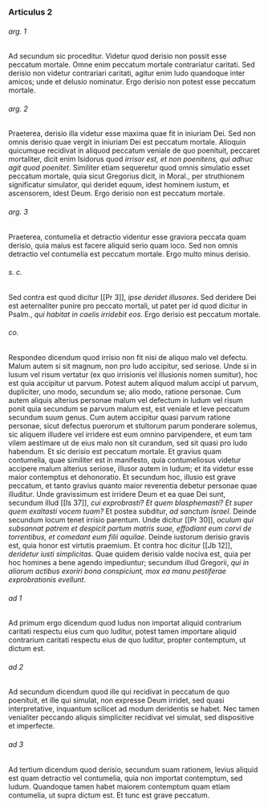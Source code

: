 ### Articulus 2

###### arg. 1
Ad secundum sic proceditur. Videtur quod derisio non possit esse peccatum mortale. Omne enim peccatum mortale contrariatur caritati. Sed derisio non videtur contrariari caritati, agitur enim ludo quandoque inter amicos; unde et delusio nominatur. Ergo derisio non potest esse peccatum mortale.

###### arg. 2
Praeterea, derisio illa videtur esse maxima quae fit in iniuriam Dei. Sed non omnis derisio quae vergit in iniuriam Dei est peccatum mortale. Alioquin quicumque recidivat in aliquod peccatum veniale de quo poenituit, peccaret mortaliter, dicit enim Isidorus quod *irrisor est, et non poenitens, qui adhuc agit quod poenitet*. Similiter etiam sequeretur quod omnis simulatio esset peccatum mortale, quia sicut Gregorius dicit, in Moral., per struthionem significatur simulator, qui deridet equum, idest hominem iustum, et ascensorem, idest Deum. Ergo derisio non est peccatum mortale.

###### arg. 3
Praeterea, contumelia et detractio videntur esse graviora peccata quam derisio, quia maius est facere aliquid serio quam ioco. Sed non omnis detractio vel contumelia est peccatum mortale. Ergo multo minus derisio.

###### s. c.
Sed contra est quod dicitur [[Pr 3]], *ipse deridet illusores*. Sed deridere Dei est aeternaliter punire pro peccato mortali, ut patet per id quod dicitur in Psalm., *qui habitat in caelis irridebit eos*. Ergo derisio est peccatum mortale.

###### co.
Respondeo dicendum quod irrisio non fit nisi de aliquo malo vel defectu. Malum autem si sit magnum, non pro ludo accipitur, sed seriose. Unde si in lusum vel risum vertatur (ex quo irrisionis vel illusionis nomen sumitur), hoc est quia accipitur ut parvum. Potest autem aliquod malum accipi ut parvum, dupliciter, uno modo, secundum se; alio modo, ratione personae. Cum autem aliquis alterius personae malum vel defectum in ludum vel risum ponit quia secundum se parvum malum est, est veniale et leve peccatum secundum suum genus. Cum autem accipitur quasi parvum ratione personae, sicut defectus puerorum et stultorum parum ponderare solemus, sic aliquem illudere vel irridere est eum omnino parvipendere, et eum tam vilem aestimare ut de eius malo non sit curandum, sed sit quasi pro ludo habendum. Et sic derisio est peccatum mortale. Et gravius quam contumelia, quae similiter est in manifesto, quia contumeliosus videtur accipere malum alterius seriose, illusor autem in ludum; et ita videtur esse maior contemptus et dehonoratio. Et secundum hoc, illusio est grave peccatum, et tanto gravius quanto maior reverentia debetur personae quae illuditur. Unde gravissimum est irridere Deum et ea quae Dei sunt, secundum illud [[Is 37]], *cui exprobrasti? Et quem blasphemasti? Et super quem exaltasti vocem tuam?* Et postea subditur, *ad sanctum Israel*. Deinde secundum locum tenet irrisio parentum. Unde dicitur [[Pr 30]], *oculum qui subsannat patrem et despicit partum matris suae, effodiant eum corvi de torrentibus, et comedant eum filii aquilae*. Deinde iustorum derisio gravis est, quia honor est virtutis praemium. Et contra hoc dicitur [[Jb 12]], *deridetur iusti simplicitas*. Quae quidem derisio valde nociva est, quia per hoc homines a bene agendo impediuntur; secundum illud Gregorii, *qui in aliorum actibus exoriri bona conspiciunt, mox ea manu pestiferae exprobrationis evellunt*.

###### ad 1
Ad primum ergo dicendum quod ludus non importat aliquid contrarium caritati respectu eius cum quo luditur, potest tamen importare aliquid contrarium caritati respectu eius de quo luditur, propter contemptum, ut dictum est.

###### ad 2
Ad secundum dicendum quod ille qui recidivat in peccatum de quo poenituit, et ille qui simulat, non expresse Deum irridet, sed quasi interpretative, inquantum scilicet ad modum deridentis se habet. Nec tamen venialiter peccando aliquis simpliciter recidivat vel simulat, sed dispositive et imperfecte.

###### ad 3
Ad tertium dicendum quod derisio, secundum suam rationem, levius aliquid est quam detractio vel contumelia, quia non importat contemptum, sed ludum. Quandoque tamen habet maiorem contemptum quam etiam contumelia, ut supra dictum est. Et tunc est grave peccatum.

